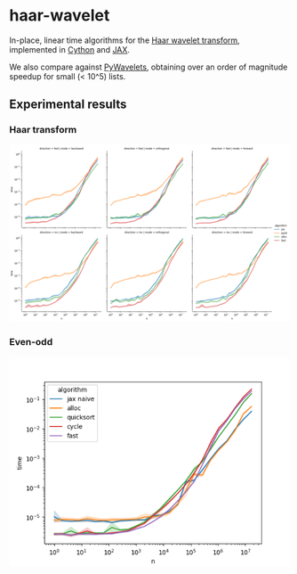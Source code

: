 # haar-wavelet

In-place, linear time algorithms for the [Haar wavelet
transform](https://en.wikipedia.org/wiki/Haar_wavelet#Haar_transform),
implemented in [Cython](https://cython.org/) and
[JAX](https://jax.readthedocs.io/en/latest/).

We also compare against
[PyWavelets](https://pywavelets.readthedocs.io/en/latest/index.html),
obtaining over an order of magnitude speedup for small (< 10^5) lists.

## Experimental results

### Haar transform

![Performance on Haar transform](./figures/wavelet_time_25.png)

### Even-odd

![Performance on even-odd](./figures/evenodd_time_25.png)

